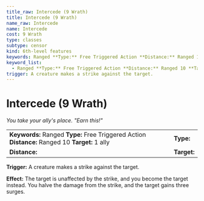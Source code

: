 ```yaml
---
title_raw: Intercede (9 Wrath)
title: Intercede (9 Wrath)
name_raw: Intercede
name: Intercede
cost: 9 Wrath
type: classes
subtype: censor
kind: 6th-level features
keywords: Ranged **Type:** Free Triggered Action **Distance:** Ranged 10 **Target:** 1 ally
keyword_list:
  - Ranged **Type:** Free Triggered Action **Distance:** Ranged 10 **Target:** 1 ally
trigger: A creature makes a strike against the target.
---
```


# Intercede (9 Wrath)

*You take your ally's place. "Earn this!"*

|                                                                                                 |             |
| :---------------------------------------------------------------------------------------------- | :---------- |
| **Keywords:** Ranged **Type:** Free Triggered Action **Distance:** Ranged 10 **Target:** 1 ally | **Type:**   |
| **Distance:**                                                                                   | **Target:** |

**Trigger:** A creature makes a strike against the target.

**Effect:** The target is unaffected by the strike, and you become the target instead. You halve the damage from the strike, and the target gains three surges.
